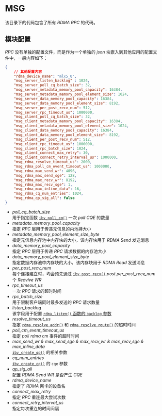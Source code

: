 # MSG

该目录下的代码包含了所有 *RDMA RPC* 的代码。

## 模块配置

*RPC* 没有单独的配置文件，而是作为一个单独的 *json* 块嵌入到其他应用的配置文件中，一般内容如下：

```json
{
    // 其他配置内容
    "rdma_device_name": "mlx5_0",
    "msg_server_listen_backlog" : 1024,
    "msg_server_poll_cq_batch_size": 32,
    "msg_server_metadata_memory_pool_capacity": 16384,
    "msg_server_metadata_memory_pool_element_size": 1024,
    "msg_server_data_memory_pool_capacity": 16384,
    "msg_server_data_memory_pool_element_size": 8192,
    "msg_server_per_post_recv_num": 512,
    "msg_server_rpc_timeout_us": 1000000,
    "msg_client_poll_cq_batch_size": 32,
    "msg_client_metadata_memory_pool_capacity": 16384,
    "msg_client_metadata_memory_pool_element_size": 1024,
    "msg_client_data_memory_pool_capacity": 16384,
    "msg_client_data_memory_pool_element_size": 8192,
    "msg_client_per_post_recv_num": 512,
    "msg_client_rpc_timeout_us": 1000000,
    "msg_client_rpc_batch_size": 1024,
    "msg_client_connect_max_retry": 30,
    "msg_client_connect_retry_interval_us": 1000000,
    "msg_rdma_resolve_timeout_us": 2000,
    "msg_rdma_poll_cm_event_timeout_us": 1000000,
    "msg_rdma_max_send_wr": 4096,
    "msg_rdma_max_send_sge": 128,
    "msg_rdma_max_recv_wr": 8192,
    "msg_rdma_max_recv_sge": 1,
    "msg_rdma_max_inline_data": 16,
    "msg_rdma_cq_num_entries": 1024,
    "msg_rdma_qp_sig_all": false
}
```

- *poll_cq_batch_size*  
    用于指定函数 [`ibv_poll_cq()`](https://man7.org/linux/man-pages/man3/ibv_poll_cq.3.html) 一次 *poll CQE* 的数量  
- *metadata_memory_pool_capacity*  
    指定 *RPC* 层用于传递元信息的内池持大小  
- *metadata_memory_pool_element_size_byte*  
    指定元信息内存池中内存块的大小，该内存块用于 *RDMA Send* 发送消息  
- *data_memory_pool_capacity*  
    指定 *RPC* 层用于传递 *RPC* 请求数据的内存池大小  
- *data_memory_pool_element_size_byte*  
    指定数据内存池中内存块的大小，该内存块用于 *RDMA Read* 发送消息  
- *per_post_recv_num*  
    每个连接建立时，均会预先通过 [`ibv_post_recv()`](https://man7.org/linux/man-pages/man3/ibv_post_recv.3.html) *post* *per_post_recv_num* 个 *Recvive WR*  
- *rpc_timeout_us*  
    一次 *RPC* 请求的超时时间  
- *rpc_batch_size*  
    用于限制客户端同时最多发送的 *RPC* 请求数量  
- *listen_backlog*  
    该字段用于配置 [`rdma_listen()` 函数的 `backlog` 参数](https://man7.org/linux/man-pages/man3/rdma_listen.3.html#ARGUMENTS)  
- *resolve_timeout_us*  
    指定 [`rdma_resolve_addr()`](https://man7.org/linux/man-pages/man3/rdma_resolve_addr.3.html) 和 [`rdma_resolve_route()`](https://man7.org/linux/man-pages/man3/rdma_resolve_route.3.html) 的超时时间  
- *poll_cm_event_timeout_us*  
    指定 *poll rdma cm* 事件的超时时间  
- *max_send_wr & max_send_sge & max_recv_wr & max_recv_sge & max_inline_data*  
    [`ibv_create_qp()`](https://man7.org/linux/man-pages/man3/ibv_create_qp.3.html) 的相关参数  
- *cq_num_entries*  
    [`ibv_create_cq()`](https://man7.org/linux/man-pages/man3/ibv_create_cq.3.html) 的 `cqe` 参数  
- *qp_sig_all*  
    配置 *RDMA Send WR* 是否产生 *CQE*
- *rdma_device_name*  
    指定了 *RDMA* 网卡的设备名  
- *connect_max_retry*  
    指定 *RPC* 重连最大尝试次数  
- *connect_retry_interval_us*  
    指定每次重连的时间间隔
